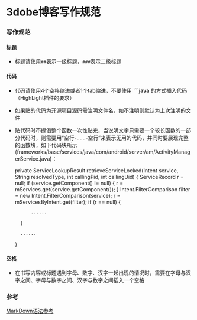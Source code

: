 # 3dobe博客写作规范

### 写作规范

#### 标题

* 标题请使用``##``表示一级标题，``###``表示二级标题

#### 代码

* 代码请使用4个空格缩进或者1个tab缩进，不要使用 **```java** 的方式插入代码（HighLight插件的要求）
* 如果贴的代码为开源项目源码需注明文件名，如不注明则默认为上次注明的文件
* 贴代码时不提倡整个函数一次性贴完，当说明文字只需要一个较长函数的一部分代码时，则需要用“空行-......-空行”来表示无用的代码，并同时要展现完整的函数块，如下代码块所示(frameworks/base/services/java/com/android/server/am/ActivityManagerService.java)：

    private ServiceLookupResult retrieveServiceLocked(Intent service,
            String resolvedType, int callingPid, int callingUid) {
        ServiceRecord r = null;
        if (service.getComponent() != null) {
            r = mServices.get(service.getComponent());
        }
        Intent.FilterComparison filter = new Intent.FilterComparison(service);
        r = mServicesByIntent.get(filter);
        if (r == null) {
            
            ......
    
        }
            
        ......
        
    }

#### 空格

* 在书写内容或标题遇到字母、数字、汉字一起出现的情况时，需要在字母与汉字之间、字母与数字之间、汉字与数字之间插入一个空格

### 参考

[MarkDown语法参考](http://wowubuntu.com/markdown/)

